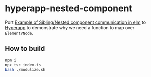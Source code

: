 # hyperapp-nested-component

Port [Example of Sibling/Nested component communication in elm](https://github.com/afcastano/elm-nested-component-communication) to [Hyperapp](https://github.com/jorgebucaran/hyperapp/) to demonstrate why we need a function to map over `ElementVNode`.

## How to build

```bash
npm i
npx tsc index.ts
bash ./modulize.sh
```
